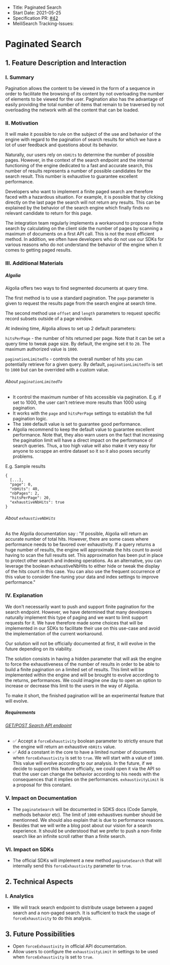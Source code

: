 - Title: Paginated Search
- Start Date: 2021-05-25
- Specification PR: [#42](https://github.com/meilisearch/specifications/pull/42)
- MeiliSearch Tracking-Issues:

# Paginated Search

## 1. Feature Description and Interaction

### I. Summary

Pagination allows the content to be viewed in the form of a sequence in order to facilitate the browsing of its content by not overloading the number of elements to be viewed for the user. Pagination also has the advantage of easily providing the total number of items that remain to be traversed by not overloading the network with all the content that can be loaded.

### II. Motivation

It will make it possible to rule on the subject of the use and behavior of the engine with regard to the pagination of search results for which we have a lot of user feedback and questions about its behavior.

Naturally, our users rely on `nbHits` to determine the number of possible pages. However, in the context of the search endpoint and the internal functioning of the engine dedicated to a fast and accurate search, this number of results represents a number of possible candidates for the search result. This number is exhaustive to guarantee excellent performance.

Developers who want to implement a finite paged search are therefore faced with a hazardous situation. For example, it is possible that by clicking directly on the last page the search will not return any results. This can be explained by the behavior of the search engine which finally finds no relevant candidate to return for this page.

The integration team regularly implements a workaround to propose a finite search by calculating on the client side the number of pages by scanning a maximum of documents on a first API call. This is not the most efficient method. In addition, we often have developers who do not use our SDKs for various reasons who do not understand the behavior of the engine when it comes to getting paged results.

### III. Additional Materials

##### Algolia

Algolia offers two ways to find segmented documents at query time.

The first method is to use a standard pagination. The `page` parameter is given to request the results page from the search engine at search time.

The second method use `offset` and `length` parameters to request specific record subsets outside of a page window.

At indexing time, Algolia allows to set up 2 default parameters:

`hitsPerPage` - the number of hits returned per page. Note that it can be set a query time to tweak page size. By default, the engine set it to `20`. The maximum authorized value is `1000`.

`paginationLimitedTo` - controls the overall number of hits you can potentially retrieve for a given query. By default, `paginationLimitedTo` is set to `1000` but can be overrided with a custom value.

###### About `paginationLimitedTo`

- It control the maximum number of hits accessible via pagination. E.g. if set to 1000, the user can't retrieve more results than 1000 using pagination.
- It works with the `page` and `hitsPerPage` settings to establish the full pagination logic.
- The `1000` default value is set to guarantee good performance.
- Algolia recommend to keep the default value to guarantee excellent performance. Note that, they also warn users on the fact that increasing the pagination limit will have a direct impact on the performance of search queries. Thus, a too high value will also make it very easy for anyone to scrappe an entire dataset so it so it also poses security problems.

E.g. Sample results

```
{
  [...],
  "page": 0,
  "nbHits": 40,
  "nbPages": 2,
  "hitsPerPage": 20,
  "exhaustiveNbHits": true
}
```

###### About `exhaustiveNbHits`

As the Algolia documentation say : "If possible, Algolia will return an accurate number of total hits. However, there are some cases where performance needs to be favored over exhaustivity. If a query returns a huge number of results, the engine will approximate the hits count to avoid having to scan the full results set. This approximation has been put in place to protect other search and indexing operations. As an alternative, you can leverage the boolean exhaustiveNbHits to either hide or tweak the display of the hits count in this case. You can also use the frequent occurrence of this value to consider fine-tuning your data and index settings to improve performance."

### IV. Explanation

We don't necessarily want to push and support finite pagination for the search endpoint. However, we have determined that many developers naturally implement this type of paging and we want to limit support requests for it. We have therefore made some choices that will be implemented in our SDKs to facilitate their use on this use-case and avoid the implementation of the current workaround.

Our solution will not be officially documented at first, it will evolve in the future depending on its viability.

The solution consists in having a hidden parameter that will ask the engine to force the exhaustiveness of the number of results in order to be able to build a finite pagination on a limited set of results. This limit will be implemented within the engine and will be brought to evolve according to the returns, performances. We could imagine one day to open an option to increase or decrease this limit to the users in the way of Algolia.

To make it short, the finished pagination will be an experimental feature that will evolve.

##### Requirements

###### [GET/POST Search API endpoint](https://docs.meilisearch.com/reference/api/search.html)

- ✅ Accept a `forceExhaustivity` boolean parameter to strictly ensure that the engine will return an exhaustive `nbHits` value.
- ✅ Add a constant in the core to have a limited number of documents when `forceExhaustivity` is set to `true`. We will start with a value of `1000`. This value will evolve according to our analysis. In the future, if we decide to support this feature officially, we could open it via the API so that the user can change the behavior according to his needs with the consequences that it implies on the performances. `exhaustivityLimit` is a proposal for this constant.

### V. Impact on Documentation

- The `paginateSearch` will be documented in SDKS docs (Code Sample, methods behavior etc). The limit of `1000` exhaustives number should be mentionned. We should also explain that is due to performance reasons.
- Besides that we will write a blog post about our vision for a search experience. It should be understood that we prefer to push a non-finite search like an infinite scroll rather than a finite search.

### VI. Impact on SDKs

- The official SDKs will implement a new method `paginateSearch` that will internally send this `forceExhaustivity` parameter to `true`.

## 2. Technical Aspects

### I. Analytics
- We will track search endpoint to distribute usage between a paged search and a non-paged search. It is sufficient to track the usage of `forceExhaustivity` to do this analysis.

## 3. Future Possibilities

- Open `forceExhaustivity` in official API documentation.
- Allow users to configure the `exhaustivityLimit` in settings to be used when `forceExhaustivity` is set to `true`.


